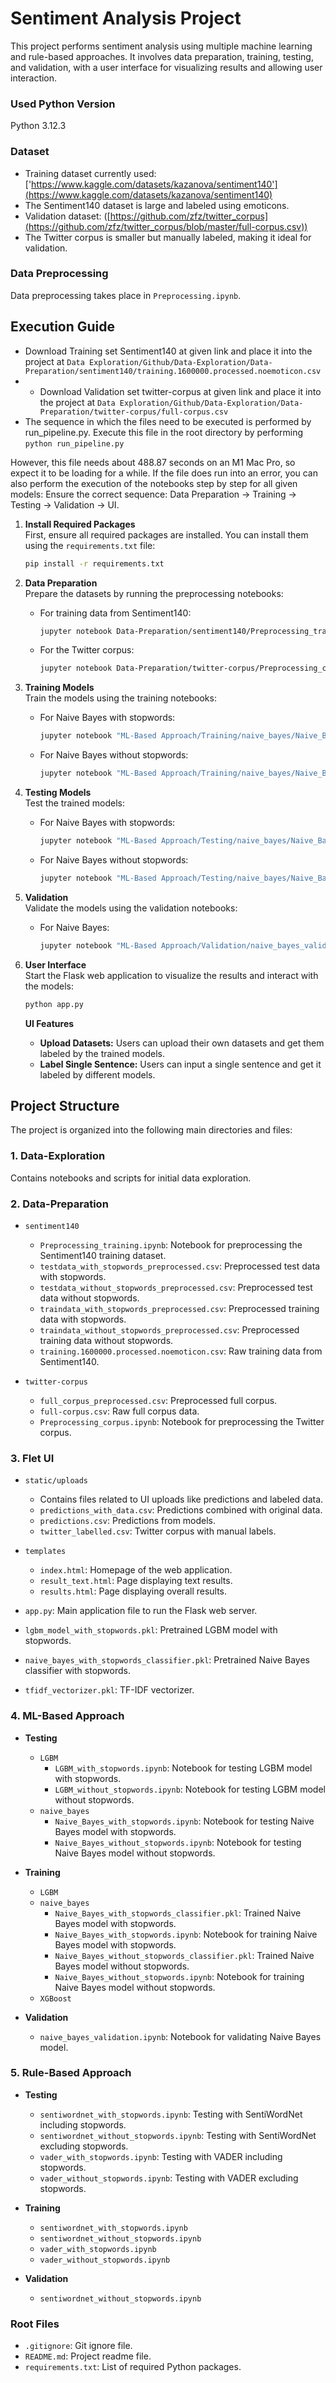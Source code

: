# Sentiment Analysis Project

This project performs sentiment analysis using multiple machine learning and rule-based approaches. It involves data preparation, training, testing, and validation, with a user interface for visualizing results and allowing user interaction.

### Used Python Version

Python 3.12.3

### Dataset

- Training dataset currently used: ['https://www.kaggle.com/datasets/kazanova/sentiment140'](https://www.kaggle.com/datasets/kazanova/sentiment140)
- The Sentiment140 dataset is large and labeled using emoticons.
- Validation dataset: ([https://github.com/zfz/twitter_corpus](https://github.com/zfz/twitter_corpus/blob/master/full-corpus.csv))
- The Twitter corpus is smaller but manually labeled, making it ideal for validation.
### Data Preprocessing

Data preprocessing takes place in `Preprocessing.ipynb`.
## Execution Guide
- Download Training set Sentiment140 at given link and place it into the project at ```Data Exploration/Github/Data-Exploration/Data-Preparation/sentiment140/training.1600000.processed.noemoticon.csv```
- - Download Validation set twitter-corpus at given link and place it into the project at ```Data Exploration/Github/Data-Exploration/Data-Preparation/twitter-corpus/full-corpus.csv```
- The sequence in which the files need to be executed is performed by run_pipeline.py. Execute this file in the root directory by performing 
 ```python run_pipeline.py```

However, this file needs about 488.87 seconds on an M1 Mac Pro, so expect it to be loading for a while. If the file does run into an error, you can also perform the execution of the notebooks step by step for all given models: 
Ensure the correct sequence: Data Preparation -> Training -> Testing -> Validation -> UI. 
  
1. **Install Required Packages**  
First, ensure all required packages are installed. You can install them using the `requirements.txt` file:

    ```sh
    pip install -r requirements.txt
    ```

2. **Data Preparation**  
Prepare the datasets by running the preprocessing notebooks:

    - For training data from Sentiment140:
        ```sh
        jupyter notebook Data-Preparation/sentiment140/Preprocessing_training.ipynb
        ```
    - For the Twitter corpus:
        ```sh
        jupyter notebook Data-Preparation/twitter-corpus/Preprocessing_corpus.ipynb
        ```
        
3. **Training Models**  
Train the models using the training notebooks:

    - For Naive Bayes with stopwords:
        ```sh
        jupyter notebook "ML-Based Approach/Training/naive_bayes/Naive_Bayes_with_stopwords.ipynb"
        ```
    - For Naive Bayes without stopwords:
        ```sh
        jupyter notebook "ML-Based Approach/Training/naive_bayes/Naive_Bayes_without_stopwords.ipynb"
        ```

4. **Testing Models**  
Test the trained models:

    - For Naive Bayes with stopwords:
        ```sh
        jupyter notebook "ML-Based Approach/Testing/naive_bayes/Naive_Bayes_with_stopwords.ipynb"
        ```
    - For Naive Bayes without stopwords:
        ```sh
        jupyter notebook "ML-Based Approach/Testing/naive_bayes/Naive_Bayes_without_stopwords.ipynb"
        ```

5. **Validation**  
Validate the models using the validation notebooks:

    - For Naive Bayes:
        ```sh
        jupyter notebook "ML-Based Approach/Validation/naive_bayes_validation.ipynb"
        ```

6. **User Interface**  
Start the Flask web application to visualize the results and interact with the models:

    ```sh
    python app.py
    ```

    **UI Features**
    - **Upload Datasets:** Users can upload their own datasets and get them labeled by the trained models.
    - **Label Single Sentence:** Users can input a single sentence and get it labeled by different models.



## Project Structure

The project is organized into the following main directories and files:

### 1. Data-Exploration
Contains notebooks and scripts for initial data exploration.

### 2. Data-Preparation
- `sentiment140`
  - `Preprocessing_training.ipynb`: Notebook for preprocessing the Sentiment140 training dataset.
  - `testdata_with_stopwords_preprocessed.csv`: Preprocessed test data with stopwords.
  - `testdata_without_stopwords_preprocessed.csv`: Preprocessed test data without stopwords.
  - `traindata_with_stopwords_preprocessed.csv`: Preprocessed training data with stopwords.
  - `traindata_without_stopwords_preprocessed.csv`: Preprocessed training data without stopwords.
  - `training.1600000.processed.noemoticon.csv`: Raw training data from Sentiment140.
  
- `twitter-corpus`
  - `full_corpus_preprocessed.csv`: Preprocessed full corpus.
  - `full-corpus.csv`: Raw full corpus data.
  - `Preprocessing_corpus.ipynb`: Notebook for preprocessing the Twitter corpus.

### 3. Flet UI
- `static/uploads`
  - Contains files related to UI uploads like predictions and labeled data.
  - `predictions_with_data.csv`: Predictions combined with original data.
  - `predictions.csv`: Predictions from models.
  - `twitter_labelled.csv`: Twitter corpus with manual labels.
  
- `templates`
  - `index.html`: Homepage of the web application.
  - `result_text.html`: Page displaying text results.
  - `results.html`: Page displaying overall results.

- `app.py`: Main application file to run the Flask web server.
- `lgbm_model_with_stopwords.pkl`: Pretrained LGBM model with stopwords.
- `naive_bayes_with_stopwords_classifier.pkl`: Pretrained Naive Bayes classifier with stopwords.
- `tfidf_vectorizer.pkl`: TF-IDF vectorizer.

### 4. ML-Based Approach
- **Testing**
  - `LGBM`
    - `LGBM_with_stopwords.ipynb`: Notebook for testing LGBM model with stopwords.
    - `LGBM_without_stopwords.ipynb`: Notebook for testing LGBM model without stopwords.
  - `naive_bayes`
    - `Naive_Bayes_with_stopwords.ipynb`: Notebook for testing Naive Bayes model with stopwords.
    - `Naive_Bayes_without_stopwords.ipynb`: Notebook for testing Naive Bayes model without stopwords.
  
- **Training**
  - `LGBM`
  - `naive_bayes`
    - `Naive_Bayes_with_stopwords_classifier.pkl`: Trained Naive Bayes model with stopwords.
    - `Naive_Bayes_with_stopwords.ipynb`: Notebook for training Naive Bayes model with stopwords.
    - `Naive_Bayes_without_stopwords_classifier.pkl`: Trained Naive Bayes model without stopwords.
    - `Naive_Bayes_without_stopwords.ipynb`: Notebook for training Naive Bayes model without stopwords.
  - `XGBoost`

- **Validation**
  - `naive_bayes_validation.ipynb`: Notebook for validating Naive Bayes model.

### 5. Rule-Based Approach
- **Testing**
  - `sentiwordnet_with_stopwords.ipynb`: Testing with SentiWordNet including stopwords.
  - `sentiwordnet_without_stopwords.ipynb`: Testing with SentiWordNet excluding stopwords.
  - `vader_with_stopwords.ipynb`: Testing with VADER including stopwords.
  - `vader_without_stopwords.ipynb`: Testing with VADER excluding stopwords.
  
- **Training**
  - `sentiwordnet_with_stopwords.ipynb`
  - `sentiwordnet_without_stopwords.ipynb`
  - `vader_with_stopwords.ipynb`
  - `vader_without_stopwords.ipynb`
  
- **Validation**
  - `sentiwordnet_without_stopwords.ipynb`

### Root Files
- `.gitignore`: Git ignore file.
- `README.md`: Project readme file.
- `requirements.txt`: List of required Python packages.



